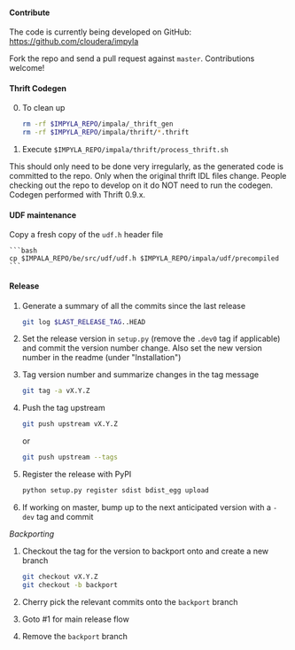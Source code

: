 #### Contribute

The code is currently being developed on GitHub: https://github.com/cloudera/impyla

Fork the repo and send a pull request against `master`.  Contributions welcome!


#### Thrift Codegen

0. To clean up

    ```bash
    rm -rf $IMPYLA_REPO/impala/_thrift_gen
    rm -rf $IMPYLA_REPO/impala/thrift/*.thrift
    ```

1. Execute `$IMPYLA_REPO/impala/thrift/process_thrift.sh`

This should only need to be done very irregularly, as the generated code is
committed to the repo.  Only when the original thrift IDL files change. People
checking out the repo to develop on it do NOT need to run the codegen.  Codegen
performed with Thrift 0.9.x.


#### UDF maintenance

Copy a fresh copy of the `udf.h` header file

    ```bash
    cp $IMPALA_REPO/be/src/udf/udf.h $IMPYLA_REPO/impala/udf/precompiled
    ```

#### Release

1. Generate a summary of all the commits since the last release

    ```bash
    git log $LAST_RELEASE_TAG..HEAD
    ```

2. Set the release version in `setup.py` (remove the `.dev0` tag if applicable)
and commit the version number change.  Also set the new version number in the
readme (under "Installation")

3. Tag version number and summarize changes in the tag message

    ```bash
    git tag -a vX.Y.Z
    ```

4. Push the tag upstream

    ```bash
    git push upstream vX.Y.Z
    ```

    or

    ```bash
    git push upstream --tags
    ```

5. Register the release with PyPI

    ```bash
    python setup.py register sdist bdist_egg upload
    ```

6. If working on master, bump up to the next anticipated version with a `-dev`
tag and commit


*Backporting*

1. Checkout the tag for the version to backport onto and create a new branch

    ```bash
    git checkout vX.Y.Z
    git checkout -b backport
    ```

2. Cherry pick the relevant commits onto the `backport` branch

3. Goto #1 for main release flow

4. Remove the `backport` branch
